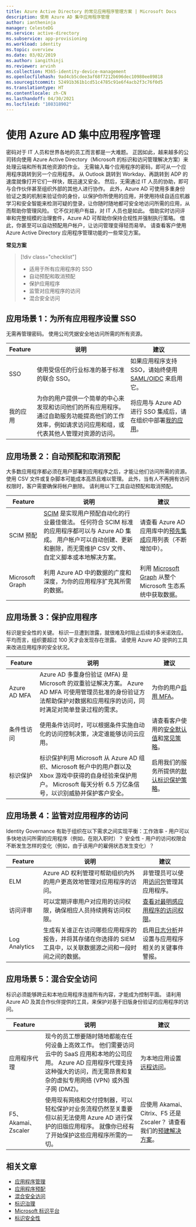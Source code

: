 ```yaml
---
title: Azure Active Directory 的常见应用程序管理方案 | Microsoft Docs
description: 使用 Azure AD 集中应用程序管理
author: iantheninja
manager: CelesteDG
ms.service: active-directory
ms.subservice: app-provisioning
ms.workload: identity
ms.topic: overview
ms.date: 03/02/2019
ms.author: iangithinji
ms.reviewer: arvinh
ms.collection: M365-identity-device-management
ms.openlocfilehash: 9ad4cb5cdee3af68f7212b696dec10980ee89818
ms.sourcegitcommit: 52491b361b1cd51c4785c91e6f4acb2f3c76f0d5
ms.translationtype: HT
ms.contentlocale: zh-CN
ms.lasthandoff: 04/30/2021
ms.locfileid: "108318902"
---
```

# <a name="centralize-application-management-with-azure-ad"></a>使用 Azure AD 集中应用程序管理

密码对于 IT 人员和世界各地的员工而言都是一大难题。 正因如此，越来越多的公司转向使用 Azure Active Directory（Microsoft 的标识和访问管理解决方案）来处理云端和所有其他资源的作业。 无需输入每个应用程序的密码，即可从一个应用程序跳转到另一个应用程序。 从 Outlook 跳转到 Workday、再跳转到 ADP 的速度就像打开它们一样快，既迅速又安全。 然后，无需通过 IT 人员的协助，即可与合作伙伴甚至组织外部的其他人进行协作。 此外，Azure AD 可使用多重身份验证之类的机制来验证你的身份，以保护你所使用的应用，并使用持续自适应机器学习和安全智能来检测可疑的登录，让你随时随地都可安全地访问所需的应用，从而帮助你管理风险。 它不仅对用户有益，对 IT 人员也是如此。 借助实时访问评审和完整规模的治理套件，Azure AD 可帮助你保持合规性并强制执行策略。 借此，你甚至可以自动预配用户帐户，让访问管理变得轻而易举。 请查看客户使用 Azure Active Directory 应用程序管理功能的一些常见方案。

**常见方案**


> [!div class="checklist"]
> * 适用于所有应用程序的 SSO
> * 自动预配和取消预配 
> * 保护应用程序
> * 监管对应用程序的访问
> * 混合安全访问

## <a name="scenario-1-set-up-sso-for-all-your-applications"></a>应用场景 1：为所有应用程序设置 SSO

无需再管理密码。 使用公司凭据安全地访问所需的所有资源。 

|Feature  | 说明 | 建议 |
|---------|---------|---------|
|SSO|使用受信任的行业标准的基于标准的联合 SSO。|如果应用程序支持 SSO，请始终使用 [SAML/OIDC](../develop/v2-howto-app-gallery-listing.md) 来启用它。|
|我的应用|为你的用户提供一个简单的中心来发现和访问他们的所有应用程序。 通过自助服务功能提高他们的工作效率，例如请求访问应用和组，或代表其他人管理对资源的访问。| 将应用与 Azure AD 进行 SSO 集成后，请在组织中部署[我的应用](my-apps-deployment-plan.md)。|

## <a name="scenario-2-automate-provisioning-and-deprovisioning"></a>应用场景 2：自动预配和取消预配 


大多数应用程序都必须在用户部署到应用程序之后，才能让他们访问所需的资源。 使用 CSV 文件或复杂脚本可能成本高昂且难以管理。 此外，当有人不再拥有访问权限时，客户需要确保将帐户删除。 请利用以下工具自动预配和取消预配。 


|Feature  |说明|建议 |
|---------|---------|---------|
|SCIM 预配|[SCIM](https://aka.ms/SCIMOverview) 是实现用户预配自动化的行业最佳做法。 任何符合 SCIM 标准的应用程序都可以与 Azure AD 集成。 用户帐户可以自动创建、更新和删除，而无需维护 CSV 文件、自定义脚本或本地解决方案。|请查看 Azure AD 应用库中的[预先集成](../saas-apps/tutorial-list.md)应用列表（不断增加中）。|
|Microsoft Graph|利用 Azure AD 中的数据的广度和深度，为你的应用程序扩充其所需的数据。|利用 [Microsoft Graph](https://developer.microsoft.com/graph/) 从整个 Microsoft 生态系统中获取数据。 |


## <a name="scenario-3-secure-your-applications"></a>应用场景 3：保护应用程序
标识是安全性的关键。 标识一旦遭到泄露，就很难及时阻止后续的多米诺效应。 平均而言，组织要超过 100 天才会发现存在泄露。 请使用 Azure AD 提供的工具来改进应用程序的安全状况。 

|Feature  |说明| 建议 |
|---------|---------| ---------|
|Azure AD MFA|Azure AD 多重身份验证 (MFA) 是 Microsoft 的双重验证解决方案。 Azure AD MFA 可使用管理员批准的身份验证方法帮助保护对数据和应用程序的访问，同时满足对简单登录过程的需求。| 为你的用户[启用 MFA](https://techcommunity.microsoft.com/t5/azure-active-directory-identity/all-your-creds-are-belong-to-us/ba-p/855124)。  |
|条件性访问|使用条件访问时，可以根据条件实施自动化的访问控制决策，决定谁能够访问云应用。| 请查看客户使用的[安全默认值](../fundamentals/concept-fundamentals-security-defaults.md)和[常见策略](../conditional-access/concept-conditional-access-policy-common.md)。 | 
|标识保护|标识保护利用 Microsoft 从 Azure AD 组织、Microsoft 帐户中的用户群以及 Xbox 游戏中获得的自身经验来保护用户。 Microsoft 每天分析 6.5 万亿条信号，以识别威胁并保护客户安全。|启用我们的服务所提供的[默认标识保护策略](../identity-protection/concept-identity-protection-policies.md)。 | 

## <a name="scenario-4-govern-access-to-your-applications"></a>应用场景 4：监管对应用程序的访问
Identity Governance 有助于组织在以下需求之间实现平衡：工作效率 - 用户可以多快地访问所需的应用程序（例如，在刚入职时）？ 安全性 - 用户的访问权限会不断发生怎样的变化（例如，由于该用户的雇佣状态发生变化）？ 

|Feature  |说明|建议 |
|---------|---------| ---------|
|ELM|Azure AD 权利管理可帮助组织内外的用户更高效地管理对应用程序的访问。| 非管理员可以使用[访问包](../governance/entitlement-management-access-package-first.md)管理其应用程序。|
|访问评审|可以定期评审用户对应用的访问权限，确保相应人员持续拥有访问权限。| [查看对最明感应用程序的访问权限](../governance/access-reviews-overview.md)。 |
|Log Analytics|生成有关谁正在访问哪些应用程序的报告，并将其存储在你选择的 SIEM 工具中，以关联数据源之间和一段时间之间的数据。| 启用[日志分析](../reports-monitoring/howto-analyze-activity-logs-log-analytics.md)并设置与应用程序相关的关键事件警报。 |


## <a name="scenario-5-hybrid-secure-access"></a>应用场景 5：混合安全访问
标识必须能够跨云和本地应用程序连接所有内容，才能成为控制平面。 请利用 Azure AD 及其合作伙伴提供的工具，来保护对基于旧版身份验证的应用程序的访问。

|Feature  |说明|建议 |
|---------|---------|---------|
|应用程序代理|现今的员工想要随时随地都能在任何设备上高效工作。 他们需要访问云中的 SaaS 应用和本地的公司应用。 Azure AD 应用程序代理支持这种强大的访问，而无需昂贵和复杂的虚拟专用网络 (VPN) 或外围子网 (DMZ)。|为本地应用设置[远程访问](../app-proxy/application-proxy.md)。 |
|F5、Akamai、Zscaler|使用现有网络和交付控制器，可以轻松保护对业务流程仍然至关重要但以前无法使用 Azure AD 进行保护的旧版应用程序。 就像你已经有了开始保护这些应用程序所需的一切。| 应使用 Akamai、Citrix、F5 还是 Zscaler？ 请查看我们的[预建解决方案](./secure-hybrid-access.md)。 | 

## <a name="related-articles"></a>相关文章

- [应用程序管理](./index.yml)
- [应用程序预配](../app-provisioning/user-provisioning.md)
- [混合安全访问](./secure-hybrid-access.md)
- [标识治理](../governance/identity-governance-overview.md)
- [Microsoft 标识平台](../develop/v2-overview.md)
- [标识安全性](../conditional-access/index.yml)